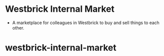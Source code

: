 # Westbrick Internal Market
- A marketplace for colleagues in Westbrick to buy and sell things to each other.

# westbrick-internal-market

